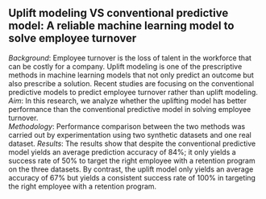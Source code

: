 ## Uplift modeling VS conventional predictive model: A reliable machine learning model to solve employee turnover
*Background*: Employee turnover is the loss of talent in the workforce that can be costly for a company. Uplift modeling is one of the prescriptive methods in machine learning models that not only predict an outcome but also prescribe a solution. Recent studies are focusing on the conventional predictive models to predict employee turnover rather than uplift modeling.<br>
*Aim*: In this research, we analyze whether the uplifting model has better performance than the conventional predictive model in solving employee turnover.<br>
*Methodology*: Performance comparison between the two methods was carried out by experimentation using two synthetic datasets and one real dataset.
*Results*: The results show that despite the conventional predictive model yields an average prediction accuracy of 84%; it only yields a success rate of 50% to target the right employee with a retention program on the three datasets. By contrast, the uplift model only yields an average accuracy of 67% but yields a consistent success rate of 100% in targeting the right employee with a retention program.
